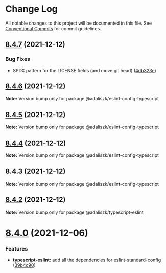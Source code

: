 # Change Log

All notable changes to this project will be documented in this file.
See [Conventional Commits](https://conventionalcommits.org) for commit guidelines.

## [8.4.7](https://github.com/adaliszk/node-toolbox/compare/@adaliszk/eslint-config-typescript@8.4.6...@adaliszk/eslint-config-typescript@8.4.7) (2021-12-12)


### Bug Fixes

* SPDX pattern for the LICENSE fields (and move git head) ([4db323e](https://github.com/adaliszk/node-toolbox/commit/4db323e0cb18a4132e3f0d55b8d8ee85527dae3a))





## [8.4.6](https://github.com/adaliszk/node-toolbox/compare/@adaliszk/eslint-config-typescript@8.4.5...@adaliszk/eslint-config-typescript@8.4.6) (2021-12-12)

**Note:** Version bump only for package @adaliszk/eslint-config-typescript





## [8.4.5](https://github.com/adaliszk/node-toolbox/compare/@adaliszk/eslint-config-typescript@8.4.4...@adaliszk/eslint-config-typescript@8.4.5) (2021-12-12)

**Note:** Version bump only for package @adaliszk/eslint-config-typescript





## [8.4.4](https://github.com/adaliszk/node-toolbox/compare/@adaliszk/eslint-config-typescript@8.4.3...@adaliszk/eslint-config-typescript@8.4.4) (2021-12-12)

**Note:** Version bump only for package @adaliszk/eslint-config-typescript





## 8.4.3 (2021-12-12)

**Note:** Version bump only for package @adaliszk/eslint-config-typescript





## [8.4.2](https://github.com/adaliszk/node-toolbox/compare/@adaliszk/typescript-eslint@8.4.0...@adaliszk/typescript-eslint@8.4.2) (2021-12-12)

**Note:** Version bump only for package @adaliszk/typescript-eslint





# [8.4.0](https://github.com/adaliszk/node-toolbox/compare/@adaliszk/typescript-eslint@8.3.1...@adaliszk/typescript-eslint@8.4.0) (2021-12-06)


### Features

* **typescript-eslint:** add all the dependencies for eslint-standard-config ([39b4c90](https://github.com/adaliszk/node-toolbox/commit/39b4c90164038490a8b799f8d171c2f3c8572b5c))
